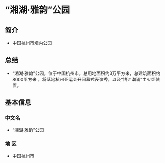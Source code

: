 # “湘湖·雅韵”公园
## 简介
- 中国杭州市境内公园
## 总结
- “湘湖·雅韵”公园，位于中国杭州市，总用地面积约3万平方米，总建筑面积约8000平方米 ，将落地杭州亚运会开闭幕式表演秀，以及“钱江潮涌”主火炬装置。
## 基本信息
### 中文名
- “湘湖·雅韵”公园
### 地    区
- 中国杭州市
